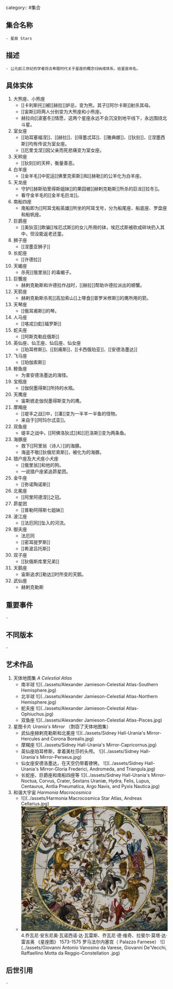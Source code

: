 category:: #集合
## 集合名称
	- 星辰 Stars
## 描述
	- 公元前三世纪的学者将古希腊时代关于星座的概念归纳成体系，给星座命名。
## 具体实体
1. 大熊座、小熊座
   - [[卡利斯托]]被[[赫拉]]妒忌，变为熊。其子[[阿尔卡斯]]射杀其母。
   - [[宙斯]]将两人分别变为大熊座和小熊座。
   - 赫拉向[[波塞冬]]情愿，这两个星座永远不会沉没到地平线下，永远围绕北斗星。
2. 室女座
   - [[珀耳塞福涅]]、[[赫拉]]、[[得墨忒耳]]、[[雅典娜]]、[[狄刻]]、[[涅墨西斯]]均有传说为室女座。
   - [[厄里戈涅]]因父亲而死悲痛变为室女座。
3. 天秤座
   - [[狄刻]]的天秤，衡量善恶。
4. 白羊座
   - [[金羊毛]]中驼运[[佛里克索斯]]和[[赫勒]]的公羊化为白羊座。
5. 天龙座
    - 守护[[赫斯珀里得斯姐妹]]的果园被[[赫剌克勒斯]]所杀的巨龙[[拉冬]]。
    - 看守金羊毛的[[金羊毛巨龙]]。
6. 南船四座
    - 南船即为[[阿耳戈船英雄]]所坐的阿耳戈号，分为船尾座、船底座、罗盘座和船帆座。
7. 巨爵座
    - [[美狄亚]]欺骗[[埃厄忒斯]]的女儿所用的钵，埃厄忒斯被砍成碎块扔入其中，但没能返老还童。
8. 狮子座
    - [[涅墨亚狮子]]
9. 长蛇座
    - [[许德拉]]
10. 天蝎座
    - 杀死[[俄里翁]] 的毒蝎子。
11. 巨蟹座
    - 赫剌克勒斯和许德拉作战时，[[赫拉]]帮助许德拉派出的螃蟹。
12. 天箭座
    - 赫剌克勒斯杀死[[高加索山]]上啄食[[普罗米修斯]]的鹰所用的箭。
14. 天琴座
    - [[俄耳甫斯]]的琴。
15. 人马座
    - [[喀戎]]或[[福罗斯]]
16. 蛇夫座
    - [[阿斯克勒庇俄斯]]
17. 英仙座、仙王座、仙后座、仙女座
    - [[珀耳修斯]]、[[刻甫斯]]、[[卡西俄珀亚]]、[[安德洛墨达]]
18. 飞马座
    - [[珀伽索斯]]
19. 鲸鱼座
    - 为害安德洛墨达的海怪。
20. 宝瓶座
    - [[伽倪墨得斯]]所持的水瓶。
21. 天鹰座
    - 宙斯掳走伽倪墨得斯变为的鹰。
22. 摩羯座
    - [[堤丰之战]]中，[[潘]]变为一半羊一半鱼的怪物。
    - 来自于[[阿玛尔忒亚]]。
23. 双鱼座
    - 堤丰之战中，[[阿佛洛狄忒]]和[[厄洛斯]]变为两条鱼。
24. 海豚座
    - 救下[[阿里翁（诗人）]]的海豚。
    - 海盗不敬[[狄俄尼索斯]]，被化为的海豚。
25. 猎户座及大犬座小犬座
    - [[俄里翁]]和他的狗。
    - 一说猎户座紧追昴星团。
26. 金牛座
    - [[弥诺陶诺斯]]
27. 北冕座
    - [[阿里阿德涅]]之冠。
28. 昴星团
    - [[普勒阿得斯七姐妹]]
29. 波江座
    - [[法厄同]]坠入的河流。
30. 御夫座
    - 法厄同
    - [[密耳提罗斯]]
    - [[希波吕托斯]]
31. 双子座
    - [[狄俄斯库里兄弟]]
32. 天鹅座
    - 宙斯追求[[勒达]]时所变的天鹅。
33. 武仙座
    - 赫剌克勒斯
## 重要事件
	-
## 不同版本
	-
## 艺术作品
1. 天体地图集 _A Celestial Atlas_
   - 南半球
    ![](../assets/Alexander Jamieson-Celestial Atlas-Southern Hemisphere.jpg)
   - 北半球
    ![](../assets/Alexander Jamieson-Celestial Atlas-Northern Hemisphere.jpg)
   - 蛇夫座
    ![](../assets/Alexander Jamieson-Celestial Atlas-Ophiuchus.jpg)
   - 双鱼座
    ![](../assets/Alexander Jamieson-Celestial Atlas-Pisces.jpg)
2. 星图卡片 _Urania's Mirror_ （剽窃了天体地图集）
   - 武仙座赫剌克勒斯和北冕座
    ![](../assets/Sidney Hall-Urania's Mirror-Hercules and Corona Borealis.jpg)
   - 摩羯座
    ![](../assets/Sidney Hall-Urania's Mirror-Capricornus.jpg)
   - 英仙座珀耳修斯，拿着美杜莎的头颅。
    ![](../assets/Sidney Hall-Urania's Mirror-Perseus.jpg)
   - 仙女座安德洛墨达，在天空仍带着镣铐。
    ![](../assets/Sidney Hall-Urania's Mirror-Gloria Frederici, Andromeda, and Triangula.jpg)
   - 长蛇座、巨爵座和南船四座等
    ![](../assets/Sidney Hall-Urania's Mirror-Noctua, Corvus, Crater, Sextans Uraniæ, Hydra, Felis, Lupus, Centaurus, Antlia Pneumatica, Argo Navis, and Pyxis Nautica.jpg)
 3. 和谐大宇宙 _Harmonia Macrocosmica_
    - ![](../assets/Harmonia Macrocosmica Star Atlas, Andreas Cellarius.jpg)
    - ![](../assets/Atlas_Coelestis_seu_Harmonia_Macrocosmica_(Celestial_Atlas).jpg)
 4.乔瓦尼·安东尼奥·瓦诺西诺·达·瓦雷斯、乔瓦尼·德·维奇、拉斐尔·莫塔·达·雷吉奥 《星座图》 1573-1575 罗马法尔内塞宫（  Palazzo Farnese）
  ![](../assets/Giovanni Antonio Vanosino da Varese, Giovanni De'Vecchi, Raffaellino Motta da Reggio-Constellation .jpg)
## 后世引用
	-
